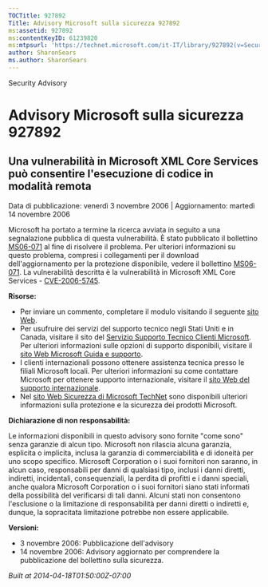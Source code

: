 ```yaml
---
TOCTitle: 927892
Title: Advisory Microsoft sulla sicurezza 927892
ms:assetid: 927892
ms:contentKeyID: 61239820
ms:mtpsurl: 'https://technet.microsoft.com/it-IT/library/927892(v=Security.10)'
author: SharonSears
ms.author: SharonSears
---
```


Security Advisory

Advisory Microsoft sulla sicurezza 927892
=========================================

Una vulnerabilità in Microsoft XML Core Services può consentire l'esecuzione di codice in modalità remota
---------------------------------------------------------------------------------------------------------

Data di pubblicazione: venerdì 3 novembre 2006 | Aggiornamento: martedì 14 novembre 2006

Microsoft ha portato a termine la ricerca avviata in seguito a una segnalazione pubblica di questa vulnerabilità. È stato pubblicato il bollettino [MS06-071](http://technet.microsoft.com/security/bulletin/ms06-071) al fine di risolvere il problema. Per ulteriori informazioni su questo problema, compresi i collegamenti per il download dell'aggiornamento per la protezione disponibile, vedere il bollettino [MS06-071](http://technet.microsoft.com/security/bulletin/ms06-071). La vulnerabilità descritta è la vulnerabilità in Microsoft XML Core Services - [CVE-2006-5745](http://www.cve.mitre.org/cgi-bin/cvename.cgi?name=cve-2006-5745).

**Risorse:**

-   Per inviare un commento, completare il modulo visitando il seguente [sito Web](https://support.microsoft.com/common/survey.aspx?scid=sw;en;1257&amp;showpage=1&amp;ws=technet&amp;sd=tech).
-   Per usufruire dei servizi del supporto tecnico negli Stati Uniti e in Canada, visitare il sito del [Servizio Supporto Tecnico Clienti Microsoft](http://go.microsoft.com/fwlink/?linkid=21131). Per ulteriori informazioni sulle opzioni di supporto disponibili, visitare il [sito Web Microsoft Guida e supporto](http://support.microsoft.com/).
-   I clienti internazionali possono ottenere assistenza tecnica presso le filiali Microsoft locali. Per ulteriori informazioni su come contattare Microsoft per ottenere supporto internazionale, visitare il [sito Web del supporto internazionale](http://go.microsoft.com/fwlink/?linkid=21155).
-   Nel [sito Web Sicurezza di Microsoft TechNet](http://www.microsoft.com/italy/technet/security/default.mspx) sono disponibili ulteriori informazioni sulla protezione e la sicurezza dei prodotti Microsoft.

**Dichiarazione di non responsabilità:**

Le informazioni disponibili in questo advisory sono fornite "come sono" senza garanzie di alcun tipo. Microsoft non rilascia alcuna garanzia, esplicita o implicita, inclusa la garanzia di commerciabilità e di idoneità per uno scopo specifico. Microsoft Corporation o i suoi fornitori non saranno, in alcun caso, responsabili per danni di qualsiasi tipo, inclusi i danni diretti, indiretti, incidentali, consequenziali, la perdita di profitti e i danni speciali, anche qualora Microsoft Corporation o i suoi fornitori siano stati informati della possibilità del verificarsi di tali danni. Alcuni stati non consentono l'esclusione o la limitazione di responsabilità per danni diretti o indiretti e, dunque, la sopracitata limitazione potrebbe non essere applicabile.

**Versioni:**

-   3 novembre 2006: Pubblicazione dell'advisory
-   14 novembre 2006: Advisory aggiornato per comprendere la pubblicazione del bollettino sulla sicurezza.

*Built at 2014-04-18T01:50:00Z-07:00*

